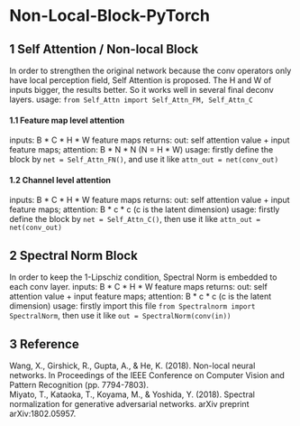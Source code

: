 # Non-Local-Block-PyTorch

## 1 Self Attention / Non-local Block

In order to strengthen the original network because the conv operators only have local perception field, Self Attention is proposed.
The H and W of inputs bigger, the results better. So it works well in several final deconv layers.
usage: `from Self_Attn import Self_Attn_FM, Self_Attn_C`
</br>
#### 1.1 Feature map level attention

inputs: B * C * H * W feature maps
returns: out: self attention value + input feature maps; attention: B * N * N (N = H * W)
usage: firstly define the block by `net = Self_Attn_FN()`, and use it like `attn_out = net(conv_out)`
</br>
#### 1.2 Channel level attention

inputs: B * C * H * W feature maps
returns: out: self attention value + input feature maps; attention: B * c * c (c is the latent dimension)
usage: firstly define the block by `net = Self_Attn_C()`, then use it like `attn_out = net(conv_out)`
</br>

## 2 Spectral Norm Block

In order to keep the 1-Lipschiz condition, Spectral Norm is embedded to each conv layer.
inputs: B * C * H * W feature maps
returns: out: self attention value + input feature maps; attention: B * c * c (c is the latent dimension)
usage: firstly import this file `from Spectralnorm import SpectralNorm`, then use it like `out = SpectralNorm(conv(in))`
</br>

## 3 Reference
Wang, X., Girshick, R., Gupta, A., & He, K. (2018). Non-local neural networks. In Proceedings of the IEEE Conference on Computer Vision and Pattern Recognition (pp. 7794-7803).
</br>
Miyato, T., Kataoka, T., Koyama, M., & Yoshida, Y. (2018). Spectral normalization for generative adversarial networks. arXiv preprint arXiv:1802.05957.

